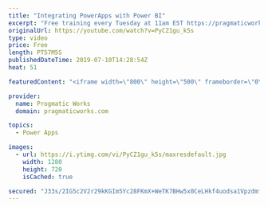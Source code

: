 ```yaml
---
title: "Integrating PowerApps with Power BI"
excerpt: "Free training every Tuesday at 11am EST https://pragmaticworks.com/resources/free-webinars/  Do you want to learn how to integrate PowerApps with Power BI?  In this demo-heavy presentation, you'll see how to integrate PowerApps applications into Power BI reports making your reports actionable.  Free"
originalUrl: https://youtube.com/watch?v=PyCZ1gu_k5s
type: video
price: Free
length: PT57M5S
publishedDateTime: 2019-07-10T14:28:54Z
heat: 51

featuredContent: "<iframe width=\"800\" height=\"500\" frameborder=\"0\" src=\"https://www.youtube.com/embed/PyCZ1gu_k5s\" allow=\"accelerometer; autoplay; encrypted-media; gyroscope; picture-in-picture\" allowfullscreen></iframe>"

provider:
  name: Progmatic Works
  domain: pragmaticworks.com

topics:
  - Power Apps

images:
  - url: https://i.ytimg.com/vi/PyCZ1gu_k5s/maxresdefault.jpg
    width: 1280
    height: 720
    isCached: true

secured: "J33s/2IG5c2V2r29kKGIm5Yc28FKmX+WeTK7BHw5x0CeLHkf4uodsa1VpzdmfGyDY877RxhU0fRsCpfoM7fVfTZHAItG47nkQ2n2kqz+WNATg7GBJFQoljTRviHXHatOfjiIj2y0kq2pzPD83p3uJiqcbLk/E75V1pA5m/chkee83uy7a6ONQ3VBSDojoCQboSqF5m9LuAkp4VIv//kHIbNhsOx8gjDYAtuGkn3JsnJV2GNKz0C9EDT/j+28r0rqqbr1/15O7RaLeqVI/morJ/oyf9izUZZG79MGwRUxXbH2k74zekwqXKy8Gdn9i6Th6jp9qrTzt/iJyPgKt2BZ2YjGJInA/McQVbvo+3gmUdmecT9WMumekbZ/E3yzHVhqigH0BMqwo9hm1mpbka8M6q1OSPoWQu3yNKpO6k/w9tQ=;CZ2CP6eTChaUU2B8WFw7tA=="
---
```


